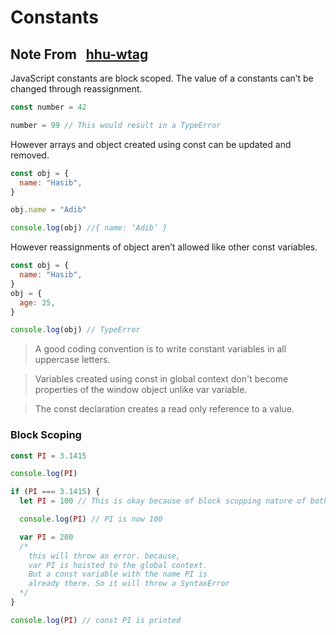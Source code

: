 # Constants

## Note From &nbsp; [hhu-wtag](https://github.com/hhu-wtag)

JavaScript constants are block scoped.
The value of a constants can’t be changed through reassignment.

```js
const number = 42

number = 99 // This would result in a TypeError
```

However arrays and object created using const can be updated and removed.

```js
const obj = {
  name: "Hasib",
}

obj.name = "Adib"

console.log(obj) //{ name: ‘Adib’ }
```

However reassignments of object aren’t allowed like other const variables.

```js
const obj = {
  name: "Hasib",
}
obj = {
  age: 25,
}

console.log(obj) // TypeError
```

> A good coding convention is to write constant variables in all uppercase letters.

> Variables created using const in global context don't become properties of the window object unlike var variable.

> The const declaration creates a read only reference to a value.

### Block Scoping

```js
const PI = 3.1415

console.log(PI)

if (PI === 3.1415) {
  let PI = 100 // This is okay because of block scopping nature of both let and const

  console.log(PI) // PI is now 100

  var PI = 200
  /*
    this will throw an error. because,
    var PI is hoisted to the global context.
    But a const variable with the name PI is
    already there. So it will throw a SyntaxError
  */
}

console.log(PI) // const PI is printed
```
